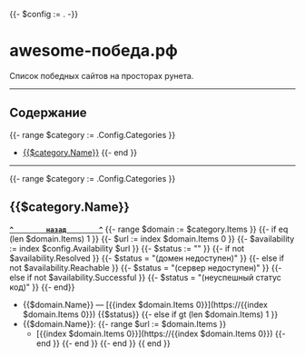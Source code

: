 {{- $config := . -}}
# <a name="start"></a>awesome-победа.рф

Список победных сайтов на просторах рунета.

---

## <a name="toc"></a>Содержание
{{- range $category := .Config.Categories }}
- [{{$category.Name}}](#{{$category.ID}})
{{- end }}

---

{{- range $category := .Config.Categories }}
## <a name="{{$category.ID}}"></a>{{$category.Name}}
**[`^        назад        ^`](#start)**
    {{- range $domain := $category.Items }}
        {{- if eq (len $domain.Items) 1 }}
            {{- $url := index $domain.Items 0 }}
            {{- $availability := index $config.Availability $url }}
            {{- $status := "" }}
            {{- if not $availability.Resolved }}
                {{- $status = "(домен недоступен)" }}
            {{- else if not $availability.Reachable }}
                {{- $status = "(сервер недоступен)" }}
            {{- else if not $availability.Successful }}
                {{- $status = "(неуспешный статус код)" }}
            {{- end}}
- {{$domain.Name}} — [{{index $domain.Items 0}}](https://{{index $domain.Items 0}}) {{$status}}
        {{- else if gt (len $domain.Items) 1 }}
- {{$domain.Name}}:
            {{- range $url := $domain.Items }}
    - [{{index $domain.Items 0}}](https://{{index $domain.Items 0}})
            {{- end }}
        {{- end }}
    {{- end }}
{{ end }}